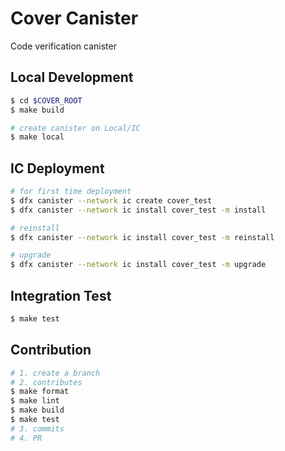 # Cover Canister

Code verification canister

## Local Development

```bash
$ cd $COVER_ROOT
$ make build

# create canister on Local/IC
$ make local
```

## IC Deployment

```bash
# for first time deployment
$ dfx canister --network ic create cover_test
$ dfx canister --network ic install cover_test -m install

# reinstall
$ dfx canister --network ic install cover_test -m reinstall

# upgrade
$ dfx canister --network ic install cover_test -m upgrade
```

## Integration Test
```bash
$ make test
```

## Contribution

```bash
# 1. create a branch
# 2. contributes
$ make format
$ make lint
$ make build
$ make test
# 3. commits
# 4. PR
```
